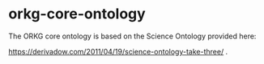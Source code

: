 # orkg-core-ontology

The ORKG core ontology is based on the Science Ontology provided here:

https://derivadow.com/2011/04/19/science-ontology-take-three/ .
